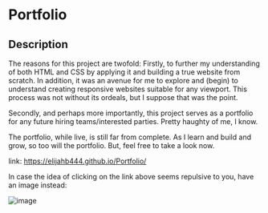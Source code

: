 # Portfolio

## Description

The reasons for this project are twofold: 
Firstly, to further my understanding of both HTML and CSS by applying it and building a true website from scratch. In addition, it was an avenue for me to explore and (begin) to understand creating responsive websites suitable for any viewport. This process was not without its ordeals, but I suppose that was the point. 


Secondly, and perhaps more importantly, this project serves as a portfolio for any future hiring teams/interested parties. Pretty haughty of me, I know. 

The portfolio, while live, is still far from complete. As I learn and build and grow, so too will the portfolio. But, feel free to take a look now. 

link: https://elijahb444.github.io/Portfolio/

In case the idea of clicking on the link above seems repulsive to you, have an image instead:

![image](https://github.com/elijahb444/homework-2/assets/167688028/9a2ae137-99a5-4e62-afc3-14ff97146ee9)
